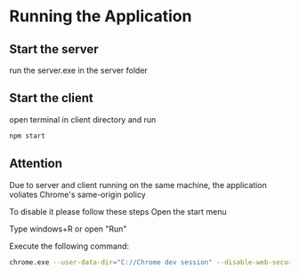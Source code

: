 # Running the Application
## Start the server
run the server.exe in the server folder
## Start the client
open terminal in client directory and run
```bash
npm start
```

## Attention
Due to server and client running on the same machine, the application voliates Chrome's same-origin policy

To disable it please follow these steps
Open the start menu

Type windows+R or open "Run"

Execute the following command:

```bash
chrome.exe --user-data-dir="C://Chrome dev session" --disable-web-security
```